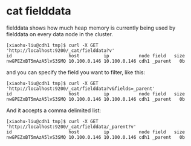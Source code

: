 # cat fielddata
fielddata shows how much heap memory is currently being used by fielddata on every data node in the cluster.
```
[xiaohu-liu@cdh1 tmp]$ curl -X GET 'http://localhost:9200/_cat/fielddata?v'
id                     host         ip           node field   size
nwGPEZxBT5mAzA5lvS3SMQ 10.100.0.146 10.100.0.146 cdh1 _parent   0b
```

and you can specify the field you want to filter, like this:
```
[xiaohu-liu@cdh1 tmp]$ curl -X GET 'http://localhost:9200/_cat/fielddata?v&fields=_parent'
id                     host         ip           node field   size
nwGPEZxBT5mAzA5lvS3SMQ 10.100.0.146 10.100.0.146 cdh1 _parent   0b
```
And it accepts a comma delimited list:
```
[xiaohu-liu@cdh1 tmp]$ curl -X GET 'http://localhost:9200/_cat/fielddata/_parent?v'
id                     host         ip           node field   size
nwGPEZxBT5mAzA5lvS3SMQ 10.100.0.146 10.100.0.146 cdh1 _parent   0b
```
